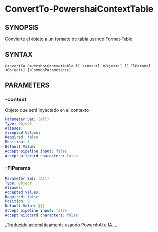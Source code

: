 ﻿---
external help file: powershai-help.xml
schema: 2.0.0
powershai: true
---

# ConvertTo-PowershaiContextTable

## SYNOPSIS <!--!= @#Synop !-->
Convierte el objeto a un formato de tabla usando Format-Table

## SYNTAX <!--!= @#Syntax !-->

```
ConvertTo-PowershaiContextTable [[-context] <Object>] [[-FlParams] <Object>] [<CommonParameters>]
```

## PARAMETERS <!--!= @#Params !-->

### -context
Objeto que será inyectado en el contexto

```yml
Parameter Set: (All)
Type: Object
Aliases: 
Accepted Values: 
Required: false
Position: 1
Default Value: 
Accept pipeline input: false
Accept wildcard characters: false
```

### -FlParams

```yml
Parameter Set: (All)
Type: Object
Aliases: 
Accepted Values: 
Required: false
Position: 2
Default Value: @{}
Accept pipeline input: false
Accept wildcard characters: false
```




<!--PowershaiAiDocBlockStart-->
_Traducido automáticamente usando PowershAI e IA. 
_
<!--PowershaiAiDocBlockEnd-->
